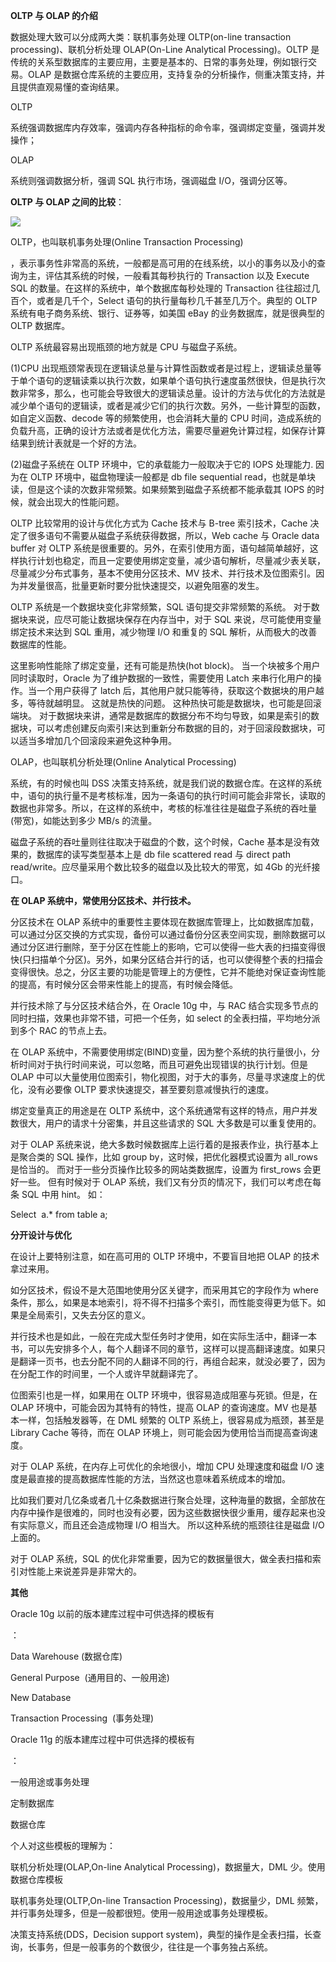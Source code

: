 **OLTP 与 OLAP 的介绍**

数据处理大致可以分成两大类：联机事务处理 OLTP(on-line transaction processing)、联机分析处理 OLAP(On-Line Analytical Processing)。OLTP 是传统的关系型数据库的主要应用，主要是基本的、日常的事务处理，例如银行交易。OLAP 是数据仓库系统的主要应用，支持复杂的分析操作，侧重决策支持，并且提供直观易懂的查询结果。

OLTP

系统强调数据库内存效率，强调内存各种指标的命令率，强调绑定变量，强调并发操作；

OLAP

系统则强调数据分析，强调 SQL 执行市场，强调磁盘 I/O，强调分区等。

**OLTP 与 OLAP 之间的比较**：

![](http://img.my.csdn.net/uploads/201212/08/1354896501_9646.jpg)

OLTP，也叫联机事务处理(Online Transaction Processing)

，表示事务性非常高的系统，一般都是高可用的在线系统，以小的事务以及小的查询为主，评估其系统的时候，一般看其每秒执行的 Transaction 以及 Execute SQL 的数量。在这样的系统中，单个数据库每秒处理的 Transaction 往往超过几百个，或者是几千个，Select 语句的执行量每秒几千甚至几万个。典型的 OLTP 系统有电子商务系统、银行、证券等，如美国 eBay 的业务数据库，就是很典型的 OLTP 数据库。

OLTP 系统最容易出现瓶颈的地方就是 CPU 与磁盘子系统。

(1)CPU 出现瓶颈常表现在逻辑读总量与计算性函数或者是过程上，逻辑读总量等于单个语句的逻辑读乘以执行次数，如果单个语句执行速度虽然很快，但是执行次数非常多，那么，也可能会导致很大的逻辑读总量。设计的方法与优化的方法就是减少单个语句的逻辑读，或者是减少它们的执行次数。另外，一些计算型的函数，如自定义函数、decode 等的频繁使用，也会消耗大量的 CPU 时间，造成系统的负载升高，正确的设计方法或者是优化方法，需要尽量避免计算过程，如保存计算结果到统计表就是一个好的方法。

(2)磁盘子系统在 OLTP 环境中，它的承载能力一般取决于它的 IOPS 处理能力. 因为在 OLTP 环境中，磁盘物理读一般都是 db file sequential read，也就是单块读，但是这个读的次数非常频繁。如果频繁到磁盘子系统都不能承载其 IOPS 的时候，就会出现大的性能问题。

OLTP 比较常用的设计与优化方式为 Cache 技术与 B-tree 索引技术，Cache 决定了很多语句不需要从磁盘子系统获得数据，所以，Web cache 与 Oracle data buffer 对 OLTP 系统是很重要的。另外，在索引使用方面，语句越简单越好，这样执行计划也稳定，而且一定要使用绑定变量，减少语句解析，尽量减少表关联，尽量减少分布式事务，基本不使用分区技术、MV 技术、并行技术及位图索引。因为并发量很高，批量更新时要分批快速提交，以避免阻塞的发生。

OLTP 系统是一个数据块变化非常频繁，SQL 语句提交非常频繁的系统。 对于数据块来说，应尽可能让数据块保存在内存当中，对于 SQL 来说，尽可能使用变量绑定技术来达到 SQL 重用，减少物理 I/O 和重复的 SQL 解析，从而极大的改善数据库的性能。

这里影响性能除了绑定变量，还有可能是热快(hot block)。 当一个块被多个用户同时读取时，Oracle 为了维护数据的一致性，需要使用 Latch 来串行化用户的操作。当一个用户获得了 latch 后，其他用户就只能等待，获取这个数据块的用户越多，等待就越明显。 这就是热快的问题。 这种热快可能是数据块，也可能是回滚端块。 对于数据块来讲，通常是数据库的数据分布不均匀导致，如果是索引的数据块，可以考虑创建反向索引来达到重新分布数据的目的，对于回滚段数据块，可以适当多增加几个回滚段来避免这种争用。

OLAP，也叫联机分析处理(Online Analytical Processing)

系统，有的时候也叫 DSS 决策支持系统，就是我们说的数据仓库。在这样的系统中，语句的执行量不是考核标准，因为一条语句的执行时间可能会非常长，读取的数据也非常多。所以，在这样的系统中，考核的标准往往是磁盘子系统的吞吐量(带宽)，如能达到多少 MB/s 的流量。

磁盘子系统的吞吐量则往往取决于磁盘的个数，这个时候，Cache 基本是没有效果的，数据库的读写类型基本上是 db file scattered read 与 direct path read/write。应尽量采用个数比较多的磁盘以及比较大的带宽，如 4Gb 的光纤接口。

**在 OLAP 系统中，常使用分区技术、并行技术。**

分区技术在 OLAP 系统中的重要性主要体现在数据库管理上，比如数据库加载，可以通过分区交换的方式实现，备份可以通过备份分区表空间实现，删除数据可以通过分区进行删除，至于分区在性能上的影响，它可以使得一些大表的扫描变得很快(只扫描单个分区)。另外，如果分区结合并行的话，也可以使得整个表的扫描会变得很快。总之，分区主要的功能是管理上的方便性，它并不能绝对保证查询性能的提高，有时候分区会带来性能上的提高，有时候会降低。

并行技术除了与分区技术结合外，在 Oracle 10g 中，与 RAC 结合实现多节点的同时扫描，效果也非常不错，可把一个任务，如 select 的全表扫描，平均地分派到多个 RAC 的节点上去。

在 OLAP 系统中，不需要使用绑定(BIND)变量，因为整个系统的执行量很小，分析时间对于执行时间来说，可以忽略，而且可避免出现错误的执行计划。但是 OLAP 中可以大量使用位图索引，物化视图，对于大的事务，尽量寻求速度上的优化，没有必要像 OLTP 要求快速提交，甚至要刻意减慢执行的速度。

绑定变量真正的用途是在 OLTP 系统中，这个系统通常有这样的特点，用户并发数很大，用户的请求十分密集，并且这些请求的 SQL 大多数是可以重复使用的。

对于 OLAP 系统来说，绝大多数时候数据库上运行着的是报表作业，执行基本上是聚合类的 SQL 操作，比如 group by，这时候，把优化器模式设置为 all_rows 是恰当的。 而对于一些分页操作比较多的网站类数据库，设置为 first_rows 会更好一些。 但有时候对于 OLAP 系统，我们又有分页的情况下，我们可以考虑在每条 SQL 中用 hint。 如：

Select  a.\* from table a;

**分开设计与优化**

在设计上要特别注意，如在高可用的 OLTP 环境中，不要盲目地把 OLAP 的技术拿过来用。

如分区技术，假设不是大范围地使用分区关键字，而采用其它的字段作为 where 条件，那么，如果是本地索引，将不得不扫描多个索引，而性能变得更为低下。如果是全局索引，又失去分区的意义。

并行技术也是如此，一般在完成大型任务时才使用，如在实际生活中，翻译一本书，可以先安排多个人，每个人翻译不同的章节，这样可以提高翻译速度。如果只是翻译一页书，也去分配不同的人翻译不同的行，再组合起来，就没必要了，因为在分配工作的时间里，一个人或许早就翻译完了。

位图索引也是一样，如果用在 OLTP 环境中，很容易造成阻塞与死锁。但是，在 OLAP 环境中，可能会因为其特有的特性，提高 OLAP 的查询速度。MV 也是基本一样，包括触发器等，在 DML 频繁的 OLTP 系统上，很容易成为瓶颈，甚至是 Library Cache 等待，而在 OLAP 环境上，则可能会因为使用恰当而提高查询速度。

对于 OLAP 系统，在内存上可优化的余地很小，增加 CPU 处理速度和磁盘 I/O 速度是最直接的提高数据库性能的方法，当然这也意味着系统成本的增加。

比如我们要对几亿条或者几十亿条数据进行聚合处理，这种海量的数据，全部放在内存中操作是很难的，同时也没有必要，因为这些数据快很少重用，缓存起来也没有实际意义，而且还会造成物理 I/O 相当大。 所以这种系统的瓶颈往往是磁盘 I/O 上面的。

对于 OLAP 系统，SQL 的优化非常重要，因为它的数据量很大，做全表扫描和索引对性能上来说差异是非常大的。

**其他**

Oracle 10g 以前的版本建库过程中可供选择的模板有

：

Data Warehouse (数据仓库)

General Purpose  (通用目的、一般用途)

New Database

Transaction Processing  (事务处理)

Oracle 11g 的版本建库过程中可供选择的模板有

：

一般用途或事务处理

定制数据库

数据仓库

个人对这些模板的理解为：

联机分析处理(OLAP,On-line Analytical Processing)，数据量大，DML 少。使用数据仓库模板

联机事务处理(OLTP,On-line Transaction Processing)，数据量少，DML 频繁，并行事务处理多，但是一般都很短。使用一般用途或事务处理模板。

决策支持系统(DDS，Decision support system)，典型的操作是全表扫描，长查询，长事务，但是一般事务的个数很少，往往是一个事务独占系统。
